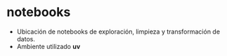 # notebooks

- Ubicación de notebooks de exploración, limpieza y transformación de datos.
- Ambiente utilizado **uv**